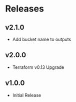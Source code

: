 # Releases

## v2.1.0

- Add bucket name to outputs

## v2.0.0

- Terraform v0.13 Upgrade

## v1.0.0

- Initial Release
